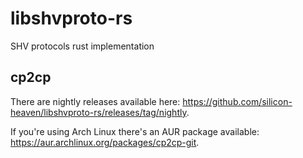# libshvproto-rs
SHV protocols rust implementation

## cp2cp
There are nightly releases available here: https://github.com/silicon-heaven/libshvproto-rs/releases/tag/nightly.

If you're using Arch Linux there's an AUR package available: https://aur.archlinux.org/packages/cp2cp-git.
